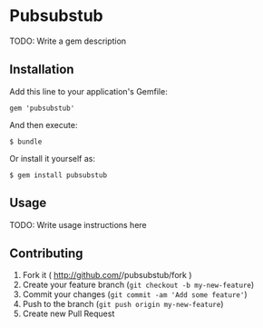 # Pubsubstub

TODO: Write a gem description

## Installation

Add this line to your application's Gemfile:

    gem 'pubsubstub'

And then execute:

    $ bundle

Or install it yourself as:

    $ gem install pubsubstub

## Usage

TODO: Write usage instructions here

## Contributing

1. Fork it ( http://github.com/<my-github-username>/pubsubstub/fork )
2. Create your feature branch (`git checkout -b my-new-feature`)
3. Commit your changes (`git commit -am 'Add some feature'`)
4. Push to the branch (`git push origin my-new-feature`)
5. Create new Pull Request

